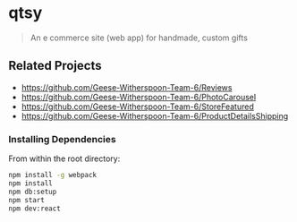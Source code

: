 # qtsy

> An e commerce site (web app) for handmade, custom gifts

## Related Projects

  - https://github.com/Geese-Witherspoon-Team-6/Reviews
  - https://github.com/Geese-Witherspoon-Team-6/PhotoCarousel
  - https://github.com/Geese-Witherspoon-Team-6/StoreFeatured
  - https://github.com/Geese-Witherspoon-Team-6/ProductDetailsShipping

### Installing Dependencies

From within the root directory:

```sh
npm install -g webpack
npm install
npm db:setup
npm start
npm dev:react
```



